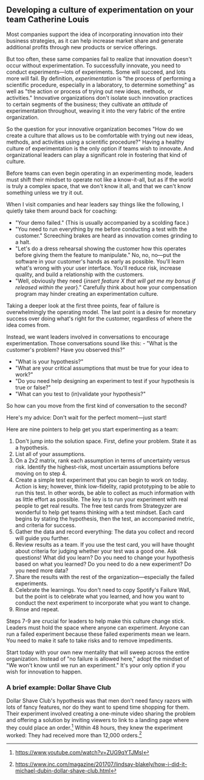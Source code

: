 ## Developing a culture of experimentation on your team Catherine Louis

Most companies support the idea of incorporating innovation into their business strategies, as it can help increase market share and generate additional profits through new products or service offerings.

But too often, these same companies fail to realize that innovation doesn't occur without experimentation. To successfully innovate, you need to conduct experiments—lots of experiments. Some will succeed, and lots more will fail. By definition, *experimentation* is "the process of performing a scientific procedure, especially in a laboratory, to determine something" as well as "the action or process of trying out new ideas, methods, or activities." Innovative organizations don't isolate such innovation practices to certain segments of the business; they cultivate an *attitude* of experimentation throughout, weaving it into the very fabric of the entire organization.

So the question for your innovative organization becomes "How do we create a culture that allows us to be comfortable with trying out new ideas, methods, and activities using a scientific procedure?" Having a healthy culture of experimentation is the only option if teams wish to innovate. And organizational leaders can play a significant role in fostering that kind of culture.

Before teams can even begin operating in an experimenting mode, leaders must shift their mindset to operate not like a know-it-all, but as if the world is truly a complex space, that we don't know it all, and that we can't know something unless we try it out.

When I visit companies and hear leaders say things like the following, I quietly take them around back for coaching:

- "Your demo failed." (This is usually accompanied by a scolding face.)
- "You need to run everything by me before conducting a test with the customer." Screeching brakes are heard as innovation comes grinding to a halt.
- "Let's do a dress rehearsal showing the customer how this operates before giving them the feature to manipulate." No, no, no—put the software in your customer's hands as early as possible. You'll learn what's wrong with your user interface. You'll reduce risk, increase quality, and build a relationship with the customers.
- "Well, obviously they need {*insert feature X that will get me my bonus if released within the year*}." Carefully think about how your compensation program may hinder creating an experimentation culture.

Taking a deeper look at the first three points, fear of failure is overwhelmingly the operating model. The last point is a desire for monetary success over doing what's right for the customer, regardless of where the idea comes from.

Instead, we want leaders involved in conversations to encourage experimentation. Those conversations sound like this: - "What is the customer's problem? Have you observed this?"

- "What is your hypothesis?"
- "What are your critical assumptions that must be true for your idea to work?"
- "Do you need help designing an experiment to test if your hypothesis is true or false?"
- "What can you test to (in)validate your hypothesis?"

So how can you move from the first kind of conversation to the second?

Here's my advice: Don't wait for the perfect moment—just start!

Here are nine pointers to help get you start experimenting as a team:

1. Don't jump into the solution space. First, define your problem. State it as a hypothesis.
2. List all of your assumptions.
3. On a 2x2 matrix, rank each assumption in terms of uncertainty versus risk. Identify the highest-risk, most uncertain assumptions before moving on to step 4.
4. Create a simple test experiment that you can begin to work on today. Action is key; however, think low-fidelity, rapid prototyping to be able to run this test. In other words, be able to collect as much information with as little effort as possible. The key is to run your experiment with real people to get real results. The free test cards from Strategyzer are wonderful to help get teams thinking with a test mindset. Each card begins by stating the hypothesis, then the test, an accompanied metric, and criteria for success.
5. Gather the data and record everything: The data you collect and record will guide you further.
6. Review results as a team. If you use the test card, you will have thought about criteria for judging whether your test was a good one. Ask questions! What did you learn? Do you need to change your hypothesis based on what you learned? Do you need to do a new experiment? Do you need more data?
7. Share the results with the rest of the organization—especially the failed experiments.
8. Celebrate the learnings. You don't need to copy Spotify's Failure Wall, but the point is to celebrate what you learned, and how you want to conduct the next experiment to incorporate what you want to change.
9. Rinse and repeat.

Steps 7-9 are crucial for leaders to help make this culture change stick. Leaders must hold the space where anyone can experiment. Anyone can run a failed experiment because these failed experiments mean we learn. You need to make it safe to take risks and to remove impediments.

Start today with your own new mentality that will sweep across the entire organization. Instead of "no failure is allowed here," adopt the mindset of "We won't know until we run an experiment." It's your only option if you wish for innovation to happen.

### A brief example: Dollar Shave Club

Dollar Shave Club's hypothesis was that men don't need fancy razors with lots of fancy features, nor do they want to spend time shopping for them. Their experiment involved creating a one-minute video sharing the problem and offering a solution by inviting viewers to link to a landing page where they could place an order.[^shave-video] Within 48 hours, they knew the experiment worked: They had received more than 12,000 orders.[^dollar-shave]

[^shave-video]: https://www.youtube.com/watch?v=ZUG9qYTJMsI
[^dollar-shave]: https://www.inc.com/magazine/201707/lindsay-blakely/how-i-did-it-michael-dubin-dollar-shave-club.html
